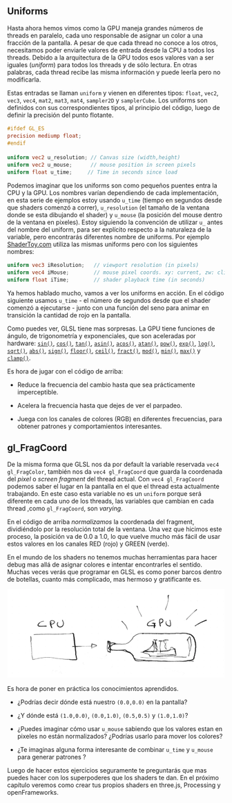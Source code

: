 ## Uniforms

Hasta ahora hemos vimos como la GPU maneja grandes números de threads en paralelo, cada uno responsable de asignar un color a una fracción de la pantalla. A pesar de que cada thread no conoce a los otros, necesitamos poder enviarle valores de entrada desde la CPU a todos los threads. Debido a la arquitectura de la GPU todos esos valores van a ser iguales (*uniform*) para todos los threads y de sólo lectura. En otras palabras, cada thread recibe las misma información y puede leerla pero no modificarla.

Estas entradas se llaman ```uniform``` y vienen en diferentes tipos: ```float```, ```vec2```, ```vec3```, ```vec4```, ```mat2```, ```mat3```, ```mat4```, ```sampler2D``` y ```samplerCube```. Los uniforms son definidos con sus correspondientes tipos, al principio del código, luego de definir la precisión del punto flotante.

```glsl
#ifdef GL_ES
precision mediump float;
#endif

uniform vec2 u_resolution; // Canvas size (width,height)
uniform vec2 u_mouse;      // mouse position in screen pixels
uniform float u_time;	  // Time in seconds since load
```

Podemos imaginar que los uniforms son como pequeños puentes entra la CPU y la GPU. Los nombres varían dependiendo de cada implementación, en esta serie de ejemplos estoy usando ```u_time``` (tiempo en segundos desde que shaders comenzó a correr), ```u_resolution``` (el tamaño de la ventana donde se esta dibujando el shader) y ```u_mouse``` (la posición del mouse dentro de la ventana en pixeles). Estoy siguiendo la convención de utilizar ```u_``` antes del nombre del uniform, para ser explícito respecto a la naturaleza de la variable, pero encontrarás diferentes nombre de uniforms. Por ejemplo [ShaderToy.com](https://www.shadertoy.com/) utiliza las mismas uniforms pero con los siguientes nombres:

```glsl
uniform vec3 iResolution;   // viewport resolution (in pixels)
uniform vec4 iMouse;        // mouse pixel coords. xy: current, zw: click
uniform float iTime;        // shader playback time (in seconds)
```

Ya hemos hablado mucho, vamos a ver los uniforms en acción. En el código siguiente usamos ```u_time``` - el número de segundos desde que el shader comenzó a ejecutarse - junto con una función del seno para animar en transición la cantidad de rojo en la pantalla.

<div class="codeAndCanvas" data="time.frag"></div>

Como puedes ver, GLSL tiene mas sorpresas. La GPU tiene funciones de ángulo, de trigonometría y exponenciales, que son aceleradas por hardware: [```sin()```](../glossary/?search=sin), [```cos()```](../glossary/?search=cos), [```tan()```](../glossary/?search=tan), [```asin()```](../glossary/?search=asin), [```acos()```](../glossary/?search=acos), [```atan()```](../glossary/?search=atan), [```pow()```](../glossary/?search=pow), [```exp()```](../glossary/?search=exp), [```log()```](../glossary/?search=log), [```sqrt()```](../glossary/?search=sqrt), [```abs()```](../glossary/?search=abs), [```sign()```](../glossary/?search=sign), [```floor()```](../glossary/?search=floor), [```ceil()```](../glossary/?search=ceil), [```fract()```](../glossary/?search=fract), [```mod()```](../glossary/?search=mod), [```min()```](../glossary/?search=min), [```max()```](../glossary/?search=max) y [```clamp()```](../glossary/?search=clamp).

Es hora de jugar con el código de arriba:

* Reduce la frecuencia del cambio hasta que sea prácticamente imperceptible.

* Acelera la frecuencia hasta que dejes de ver el parpadeo.

* Juega con los canales de colores (RGB) en diferentes frecuencias, para obtener patrones y comportamientos interesantes.

## gl_FragCoord

De la misma forma que GLSL nos da por default la variable reservada ```vec4 gl_FragColor```, también nos da ```vec4 gl_FragCoord``` que guarda la coordenada del *pixel* o *screen fragment* del thread actual. Con ```vec4 gl_FragCoord``` podemos saber el lugar en la pantalla en el que el thread esta actualmente trabajando. En este caso esta variable no es un ```uniform``` porque  será diferente en cada uno de los threads, las variables que cambian en cada thread ,como ```gl_FragCoord```, son *varying*.

<div class="codeAndCanvas" data="space.frag"></div>

En el código de arriba *normalizamos* la coordenada del fragment, dividiéndolo por la resolución total de la ventana. Una vez que hicimos este proceso, la posición va de 0.0 a 1.0, lo que vuelve mucho más fácil de usar estos valores en los canales RED (rojo) y GREEN (verde).

En el mundo de los shaders no tenemos muchas herramientas para hacer debug mas allá de asignar colores e intentar encontrarles el sentido. Muchas veces verás que programar en GLSL es como poner barcos dentro de botellas, cuanto más complicado, mas hermoso y gratificante es.

![](08.png)

Es hora de poner en práctica los conocimientos aprendidos.

* ¿Podrías decir dónde está nuestro ```(0.0,0.0)``` en la pantalla?

* ¿Y dónde está ```(1.0,0.0)```, ```(0.0,1.0)```, ```(0.5,0.5)``` y ```(1.0,1.0)```?

* ¿Puedes imaginar cómo usar ```u_mouse``` sabiendo que los valores estan en pixeles no están normalizados? ¿Podrías usarlo para mover los colores?

* ¿Te imaginas alguna forma interesante de combinar ```u_time``` y ```u_mouse``` para generar patrones ?

Luego de hacer estos ejercicios seguramente te preguntarás que mas puedes hacer con los superpoderes que los shaders te dan. En el próximo capítulo veremos como crear tus propios shaders en three.js, Processing y openFrameworks.
